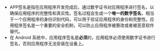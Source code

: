 - APP签名是指在应用程序开发完成后，通过数字证书对应用程序进行签名，以确保应用程序的完整性和真实性。签名过程会生成一个**唯一的数字签名**，相当于一个应用程序的身份识别代码，可以用于验证应用程序的身份和完整性。应用程序签名是一个重要的安全机制，可以防止应用程序被篡改或者被恶意软件替代。
- 在 Android 系统中，应用程序签名是**必须**的，应用程序必须使用数字证书进行签名，否则应用程序无法安装在设备上。